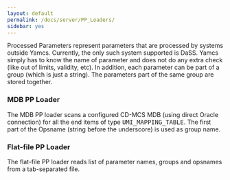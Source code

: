 ```yaml
---
layout: default
permalink: /docs/server/PP_Loaders/
sidebar: yes
---
```


Processed Parameters represent parameters that are processed by systems outside Yamcs. Currently, the only such system supported is DaSS. Yamcs simply has to know the name of parameter and does not do any extra check (like out of limits, validity, etc). In addition, each parameter can be part of a group (which is just a string). The parameters part of the same group are stored together.

### MDB PP Loader
The MDB PP loader scans a configured CD-MCS MDB (using direct Oracle connection) for all the end items of type <tt>UMI_MAPPING_TABLE</tt>. The first part of the Opsname (string before the underscore) is used as group name.

### Flat-file PP Loader
The flat-file PP loader reads list of parameter names, groups and opsnames from a tab-separated file.
